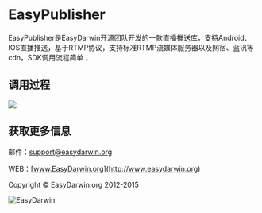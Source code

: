 # EasyPublisher #

EasyPublisher是EasyDarwin开源团队开发的一款直播推送库，支持Android、IOS直播推送，基于RTMP协议，支持标准RTMP流媒体服务器以及网宿、蓝汛等cdn，SDK调用流程简单；


## 调用过程 ##
![](http://www.easydarwin.org/skin/easydarwin/images/easypublisher20160222.png)

## 获取更多信息 ##

邮件：[support@easydarwin.org](mailto:support@easydarwin.org) 

WEB：[www.EasyDarwin.org](http://www.easydarwin.org)

Copyright &copy; EasyDarwin.org 2012-2015

![EasyDarwin](http://www.easydarwin.org/skin/easydarwin/images/wx_qrcode.jpg)
